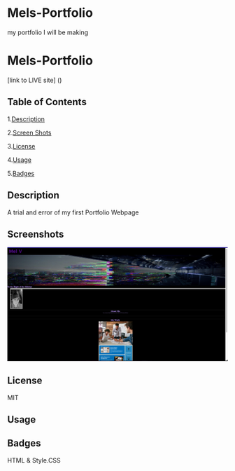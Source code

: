 # Mels-Portfolio
my portfolio I will be making
# Mels-Portfolio


[link to LIVE site] ()

## Table of Contents

1.[Description](#Description)

2.[Screen Shots](#Screenshots)

3.[License](#License)

4.[Usage](#Usage)

5.[Badges](#Badges)

## Description
A trial and error of my first Portfolio Webpage 


## Screenshots
![Mels-Portfolio](assets/images/screenshot.png)

## License
MIT

## Usage

## Badges
HTML & Style.CSS
